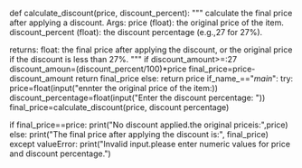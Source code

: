 def calculate_discount(price, discount_percent):
"""
calculate the final price after applying a discount.
Args:
price (float): the original price of the item.
discount_percent (float): the discount percentage (e.g.,27 for 27%).

returns:
float: the final price after applying the discount, or the original price if the discount is less than 27%.
"""
if discount_amount>=:27
discount_amoun=(discount_percent/100)*price
final_price=price-discount_amount
return final_price
else:
return price
if_name_=="_main_":
try:
price=float(input("ennter the original price of the item:))
discount_percentage=float(input("Enter the discount percentage: "))
final_price=calculate_discount(price, discount percentage)

if final_price==price:
print("No discount applied.the original priceis:",price)
else:
print("The final price after applying the discount is:", final_price)
except valueError:
print("Invalid input.please enter numeric values for price and discount percentage.")
